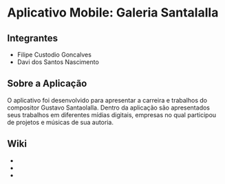 # Aplicativo Mobile: Galeria Santalalla

## Integrantes
- Filipe Custodio Goncalves
- Davi dos Santos Nascimento

## Sobre a Aplicação
O aplicativo foi desenvolvido para apresentar a carreira e trabalhos do compositor Gustavo Santaolalla. Dentro da aplicação são apresentados seus trabalhos em diferentes mídias digitais, empresas no qual participou de projetos e músicas de sua autoria.

## Wiki
-
-
-
